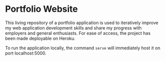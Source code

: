 # Portfolio Website
This living repository of a portfolio application is used to iteratively improve my web application development skills and share my progress with employers and general enthusiasts.
For ease of access, the project has been made deployable on Heroku.

To run the application locally, the command `serve` will immediately host it on port localhost:5000.
